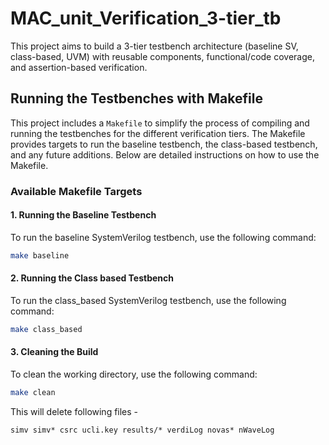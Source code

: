 # MAC_unit_Verification_3-tier_tb
This project aims to build a 3-tier testbench architecture (baseline SV, class-based, UVM) with reusable components, functional/code coverage, and assertion-based verification.

## Running the Testbenches with Makefile

This project includes a `Makefile` to simplify the process of compiling and running the testbenches for the different verification tiers. The Makefile provides targets to run the baseline testbench, the class-based testbench, and any future additions. Below are detailed instructions on how to use the Makefile.

### Available Makefile Targets

#### 1. Running the Baseline Testbench
To run the baseline SystemVerilog testbench, use the following command:
```bash
make baseline
```

#### 2. Running the Class based Testbench
To run the class_based SystemVerilog testbench, use the following command:
```bash
make class_based
```

#### 3. Cleaning the Build
To clean the working directory, use the following command:
```bash
make clean
```
This will delete following files -
```
simv simv* csrc ucli.key results/* verdiLog novas* nWaveLog
```
